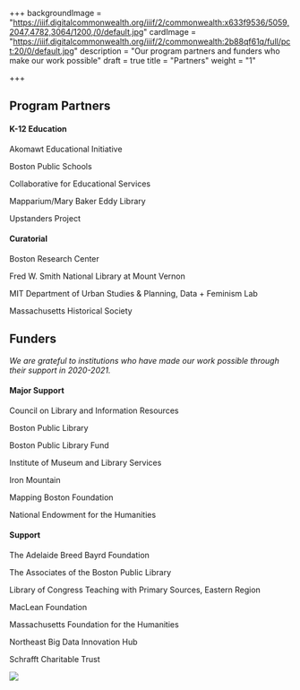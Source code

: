 +++
backgroundImage = "https://iiif.digitalcommonwealth.org/iiif/2/commonwealth:x633f9536/5059,2047,4782,3064/1200,/0/default.jpg"
cardImage = "https://iiif.digitalcommonwealth.org/iiif/2/commonwealth:2b88qf61q/full/pct:20/0/default.jpg"
description = "Our program partners and funders who make our work possible"
draft = true
title = "Partners"
weight = "1"

+++
## **Program Partners**

#### **K-12 Education**

Akomawt Educational Initiative

Boston Public Schools

Collaborative for Educational Services

Mapparium/Mary Baker Eddy Library

Upstanders Project

#### **Curatorial**

Boston Research Center

Fred W. Smith National Library at Mount Vernon

MIT Department of Urban Studies & Planning, Data + Feminism Lab

Massachusetts Historical Society

## **Funders**

_We are grateful to institutions who have made our work possible through their support in 2020-2021._

#### **Major Support**

Council on Library and Information Resources

Boston Public Library

Boston Public Library Fund

Institute of Museum and Library Services

Iron Mountain

Mapping Boston Foundation

National Endowment for the Humanities

#### **Support**

The Adelaide Breed Bayrd Foundation

The Associates of the Boston Public Library

Library of Congress Teaching with Primary Sources, Eastern Region

MacLean Foundation

Massachusetts Foundation for the Humanities

Northeast Big Data Innovation Hub

Schrafft Charitable Trust

![](/uploads/2021-05-14/blue-timeline-cycle-presentation.jpg)
